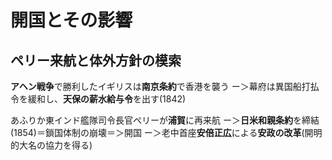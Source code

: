 # 開国とその影響
## ペリー来航と体外方針の模索
**アヘン戦争**で勝利したイギリスは**南京条約**で香港を襲う
 ー＞幕府は異国船打払令を緩和し、**天保の薪水給与令**を出す(1842)

あふりか東インド艦隊司令長官ペリーが**浦賀**に再来航
 ー＞**日米和親条約**を締結(1854)＝鎖国体制の崩壊＝＞開国
 ー＞老中首座**安倍正広**による**安政の改革**(開明的大名の協力を得る)
